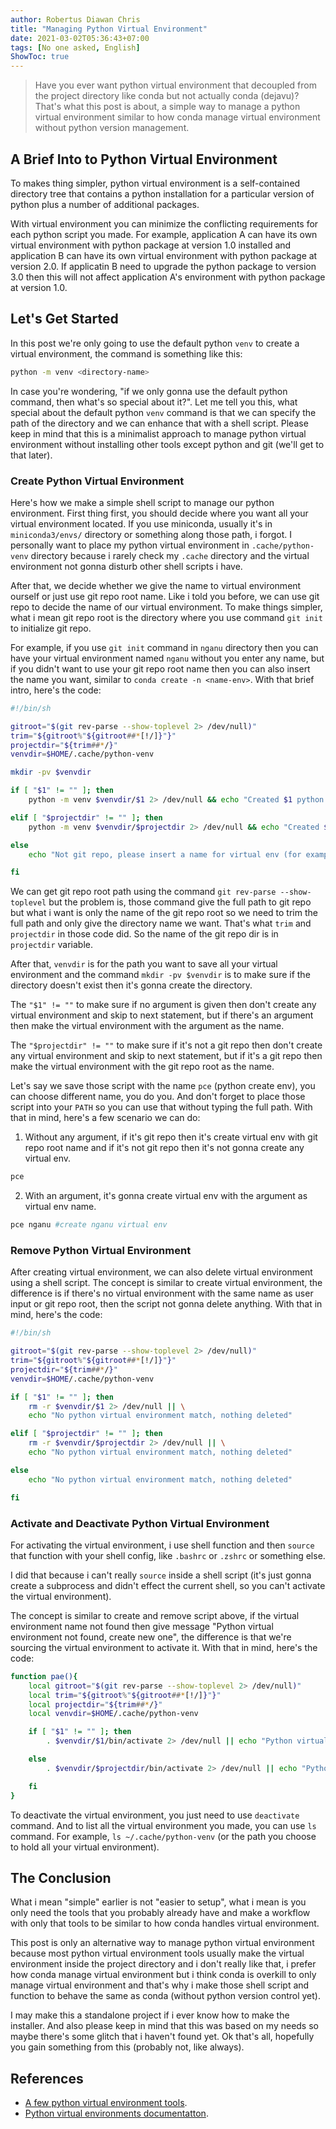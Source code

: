 ```yaml
---
author: Robertus Diawan Chris
title: "Managing Python Virtual Environment"
date: 2021-03-02T05:36:43+07:00
tags: [No one asked, English]
ShowToc: true
---
```


> Have you ever want python virtual environment that decoupled from the project directory like conda but not actually conda (dejavu)? That's what this post is about, a simple way to manage a python virtual environment similar to how conda manage virtual environment without python version management.

## A Brief Into to Python Virtual Environment

To makes thing simpler, python virtual environment is a self-contained directory tree that contains a python installation for a particular version of python plus a number of additional packages.

With virtual environment you can minimize the conflicting requirements for each python script you made. For example, application A can have its own virtual environment with python package at version 1.0 installed and application B can have its own virtual environment with python package at version 2.0. If applicatin B need to upgrade the python package to version 3.0 then this will not affect application A's environment with python package at version 1.0.

## Let's Get Started

In this post we're only going to use the default python `venv` to create a virtual environment, the command is something like this:
```sh
python -m venv <directory-name>
```

In case you're wondering, "if we only gonna use the default python command, then what's so special about it?". Let me tell you this, what special about the default python `venv` command is that we can specify the path of the directory and we can enhance that with a shell script. Please keep in mind that this is a minimalist approach to manage python virtual environment without installing other tools except python and git (we'll get to that later).

### Create Python Virtual Environment

Here's how we make a simple shell script to manage our python environment. First thing first, you should decide where you want all your virtual environment located. If you use miniconda, usually it's in `miniconda3/envs/` directory or something along those path, i forgot. I personally want to place my python virtual environment in `.cache/python-venv` directory because i rarely check my `.cache` directory and the virtual environment not gonna disturb other shell scripts i have.

After that, we decide whether we give the name to virtual environment ourself or just use git repo root name. Like i told you before, we can use git repo to decide the name of our virtual environment. To make things simpler, what i mean git repo root is the directory where you use command `git init` to initialize git repo.

For example, if you use `git init` command in `nganu` directory then you can have your virtual environment named `nganu` without you enter any name, but if you didn't want to use your git repo root name then you can also insert the name you want, similar to `conda create -n <name-env>`. With that brief intro, here's the code:
```sh
#!/bin/sh

gitroot="$(git rev-parse --show-toplevel 2> /dev/null)"
trim="${gitroot%"${gitroot##*[!/]}"}"
projectdir="${trim##*/}"
venvdir=$HOME/.cache/python-venv

mkdir -pv $venvdir

if [ "$1" != "" ]; then
	python -m venv $venvdir/$1 2> /dev/null && echo "Created $1 python venv"

elif [ "$projectdir" != "" ]; then
	python -m venv $venvdir/$projectdir 2> /dev/null && echo "Created $projectdir python venv"

else
	echo "Not git repo, please insert a name for virtual env (for example: pce nganu)"

fi
```

We can get git repo root path using the command `git rev-parse --show-toplevel` but the problem is, those command give the full path to git repo but what i want is only the name of the git repo root so we need to trim the full path and only give the directory name we want. That's what `trim` and `projectdir` in those code did. So the name of the git repo dir is in `projectdir` variable.

After that, `venvdir` is for the path you want to save all your virtual environment and the command `mkdir -pv $venvdir` is to make sure if the directory doesn't exist then it's gonna create the directory.

The `"$1" != ""` to make sure if no argument is given then don't create any virtual environment and skip to next statement, but if there's an argument then make the virtual environment with the argument as the name.

The `"$projectdir" != ""` to make sure if it's not a git repo then don't create any virtual environment and skip to next statement, but if it's a git repo then make the virtual environment with the git repo root as the name.

Let's say we save those script with the name `pce` (python create env), you can choose different name, you do you. And don't forget to place those script into your `PATH` so you can use that without typing the full path. With that in mind, here's a few scenario we can do:
1. Without any argument, if it's git repo then it's create virtual env with git repo root name and if it's not git repo then it's not gonna create any virtual env.
```sh
pce
```
2. With an argument, it's gonna create virtual env with the argument as virtual env name.
```sh
pce nganu #create nganu virtual env
```

### Remove Python Virtual Environment

After creating virtual environment, we can also delete virtual environment using a shell script. The concept is similar to create virtual environment, the difference is if there's no virtual environment with the same name as user input or git repo root, then the script not gonna delete anything. With that in mind, here's the code:
```sh
#!/bin/sh

gitroot="$(git rev-parse --show-toplevel 2> /dev/null)"
trim="${gitroot%"${gitroot##*[!/]}"}"
projectdir="${trim##*/}"
venvdir=$HOME/.cache/python-venv

if [ "$1" != "" ]; then
	rm -r $venvdir/$1 2> /dev/null || \
	echo "No python virtual environment match, nothing deleted"

elif [ "$projectdir" != "" ]; then
	rm -r $venvdir/$projectdir 2> /dev/null || \
	echo "No python virtual environment match, nothing deleted"

else
	echo "No python virtual environment match, nothing deleted"

fi
```

### Activate and Deactivate Python Virtual Environment

For activating the virtual environment, i use shell function and then `source` that function with your shell config, like `.bashrc` or `.zshrc` or something else.

I did that because i can't really `source` inside a shell script (it's just gonna create a subprocess and didn't effect the current shell, so you can't activate the virtual environment).

The concept is similar to create and remove script above, if the virtual environment name not found then give message "Python virtual environment not found, create new one", the difference is that we're sourcing the virtual environment to activate it. With that in mind, here's the code:
```sh
function pae(){
	local gitroot="$(git rev-parse --show-toplevel 2> /dev/null)"
	local trim="${gitroot%"${gitroot##*[!/]}"}"
	local projectdir="${trim##*/}"
	local venvdir=$HOME/.cache/python-venv

	if [ "$1" != "" ]; then
		. $venvdir/$1/bin/activate 2> /dev/null || echo "Python virtual environment not found, create new one"

	else
		. $venvdir/$projectdir/bin/activate 2> /dev/null || echo "Python virtual environment not found, create new one"

	fi
}
```

To deactivate the virtual environment, you just need to use `deactivate` command. And to list all the virtual environment you made, you can use `ls` command. For example, `ls ~/.cache/python-venv` (or the path you choose to hold all your virtual environment).

## The Conclusion

What i mean "simple" earlier is not "easier to setup", what i mean is you only need the tools that you probably already have and make a workflow with only that tools to be similar to how conda handles virtual environment.

This post is only an alternative way to manage python virtual environment because most python virtual environment tools usually make the virtual environment inside the project directory and i don't really like that, i prefer how conda manage virtual environment but i think conda is overkill to only manage virtual environment and that's why i make those shell script and function to behave the same as conda (without python version control yet).

I may make this a standalone project if i ever know how to make the installer. And also please keep in mind that this was based on my needs so maybe there's some glitch that i haven't found yet. Ok that's all, hopefully you gain something from this (probably not, like always).

## References

- [A few python virtual environment tools](https://dev.to/bowmanjd/python-tools-for-managing-virtual-environments-3bko).
- [Python virtual environments documentatton](https://docs.python.org/3/tutorial/venv.html).
